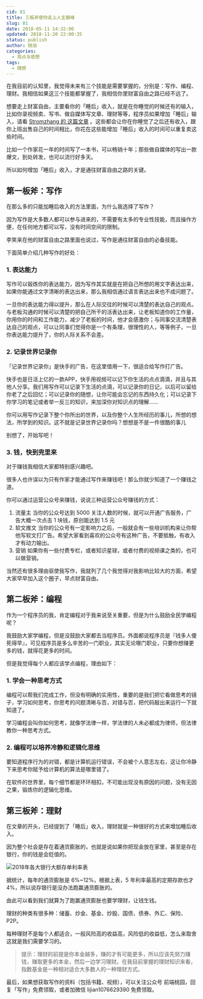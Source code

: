 ```yaml
---
cid: 81
title: 三板斧使你走上人生巅峰
slug: 81
date: 2018-05-11 14:32:00
updated: 2018-11-20 22:00:35
status: publish
author: 桃翁
categories: 
  - 观点与感想
tags: 
  - 随想
---
```



在我目前的认知里，我觉得未来有三个技能是需要掌握的，分别是：写作、编程、理财。我相信如果这三个技能都掌握了，我相信你里财富自由之路已经不远了。

想要走上财富自由，主要看你的「睡后」收入，就是在你睡觉的时候还有的输入，比如你录视频卖、写书、做自媒体写文章、理财等等，程序员如果增加「睡后」输入，请看 [Stromzhang 的 这篇文章](https://mp.weixin.qq.com/s?__biz=MzA4NTQwNDcyMA==&mid=2650663649&idx=1&sn=04a2ad1e9bf8585de749f58f7b63eb39&chksm=87d137beb0a6bea82ce9776ae82e84be17e2e20e019c8a308618ebb42251f1743a519368249b&mpshare=1&scene=23&srcid=05094XfTsgXBbt7YUVqbtaBx#rd) 。这些都会让你在你睡觉了之后还有收入，跟你上班出售自己的时间相比，你花在这些能增加「睡后」收入的时间可以重复卖这些时间。

比如一个作家花一年的时间写了一本书，可以畅销十年；那些做自媒体的写出一款爆文，到处转发，也可以流行好多天。

所以如何增加「睡后」收入，才是通往财富自由之路的关键。
## 第一板斧：写作
在那么多的只能加睡后收入的方法里面，为什么我选择了写作？

因为写作是大多数人都可以参与进来的，不需要有太多的专业性技能，而且操作方便，在任何地方都可以写，没有时间空间的限制。

李笑来在他的财富自由之路里面也说过，写作是通往财富自由的必备技能。

下面简单介绍几种写作的好处：
###  1. 表达能力
写作可以锻炼你的表达能力，因为写作其实就是在把自己所想的用文字表达出来，如果你能通过文字清晰的表达出来，那么我相信通过语言表达出来也不成问题了。

一旦你的表达能力得以提升，那么在人际交往的时候可以清楚的表达自己的观点。与老板沟通的时候可以清楚的把自己所干的活表达出来，让老板知道你的工作量，你用你的时间和工作能力，减少了老板的时间，他才会感激你；与同事交流清楚表达自己的观点，可以让同事们觉得你是一个有条理，很理性的人，等等例子，一旦你表达能力提升了，你的人际关系不会差。

### 2. 记录世界记录你
「记录世界记录你」是快手的广告，在这里借用一下，很适合给写作打广告。

快手也是日活上亿的一款APP，快手用视频可以记下你生活的点点滴滴，并且与其他人分享。我们用写作可以记录下生活的点滴，可以记录你的日记，以后可以留给你老了之后回忆；可以记录你的随想，让你可能会忘记的东西持久化；可以记录下你学习的笔记或者举一反三的知识，来加深你对知识点的理解……

你可以用写作记录下整个你所出的世界，以及你整个人生所经历的事儿，所想的想法，所学到的知识。这不就是记录世界记录你吗？想想是不是一件很酷的事儿

别想了，开始写吧！
### 3. 钱，快到兜里来
对于赚钱我相信大家都特别感兴趣吧。

很多人也许误以为只有作家才能通过写作来赚钱吧！那么你就少知道了一个赚钱之道。

你可以通过运营公众号来赚钱，说说三种运营公众号赚钱的方式：
1. 流量主
当你的公众号达到 5000 关注人数的时候，就可以开通广告服务，广告大概一次点击 1 块钱，原创能达到 1.5 元
2. 软文推文
当你的公众号有一定影响力之后，一般就会有一些培训机构来让你帮他写软文打广告。希望大家看到喜欢的公众号有这种广告，不要抵触，有收入才有动力输出。
3. 营销
如果你有一些付费专栏，或者知识星球，或者付费的视频课之类的，也可以做营销。

当然还有很多理由驱使我写作，我就列了几个我觉得对我影响比较大的方面，希望大家早早加入这个圈子，早点财富自由。

## 第二板斧：编程
作为一个程序员的我，肯定编程对于我来说至关重要，但是为什么鼓励全民学编程呢？

我鼓励大家学编程，但是没鼓励大家都去当程序员。外面都说程序员是『钱多人傻死得早』，可见程序员是多么辛苦的一门职业，其实无论哪门职业，只要你想赚更多的钱，就得花更多的时间。

但是我觉得每个人都应该学点编程，理由如下：

### 1. 学会一种思考方式
编程可以帮我们完成工作，但没有明确的实用性，重要的是我们把它看做思考的镜子，学习如何思考，你思考的问题清晰与否，对错与否，把代码敲出来运行一下就知道了。

学习编程会叫你如何思考，就像学法律一样，学法律的人未必都成为律师，但法律教你一种思考方式。

### 2. 编程可以培养冷静和逻辑化思维
要知道程序行为的对错，都是计算机运行错误，不会被个人意志左右，这让你冷静下来思考你赋予给计算机的算法是哪里错了。

在软件的世界里，每个细节都是环环相扣，不可能出现没有原因的问题，没有无因之果，锻炼你的逻辑化思维。

## 第三板斧：理财
在文章的开头，已经提到了「睡后」收入，理财就是一种很好的方式来增加睡后收入。

因为整个社会是存在着通货膨胀的，也就是说如果你把现金放在家里，甚至是存在银行，你的钱是会贬值的。

![2018年各大银行大额存单利率表](https://upload-images.jianshu.io/upload_images/2974893-b7e83b6a21b902d1.png?imageMogr2/auto-orient/strip%7CimageView2/2/w/1240)

据统计，每年的通货膨胀是 6%~12%，根据上表，5 年利率最高的定期存款也才 4%，所以说存银行是没办法跑赢通货膨胀的。

由此可以看到我们就算为了跑赢通货膨胀也要学理财，让钱生钱。

理财的种类有很多种：储蓄、炒金、基金、炒股、国债、债券、外汇、保险、P2P。

每种理财不是每个人都适合，一般风险高的收益高，风险低的收益低，怎么来取舍这就是我们需要学习的。

> 提示：理财的前提是你本金越多，赚的才有可能更多，所以应该先努力赚钱，赚取更多的本金，然后一边学习理财。在我目前掌握的理财知识来看，指数基金是一种相对适合大多数人的一种理财方式。


最后，如果想获取写作的资料（包括书籍、视频），可以关注公众号 前端桃园，回复「写作」免费领取，或者加微信 lijian1076629390 免费领取。
